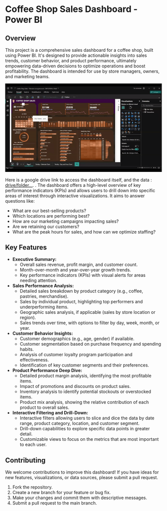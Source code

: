 # Coffee Shop Sales Dashboard - Power BI

## Overview

This project is a comprehensive sales dashboard for a coffee shop, built using Power BI. It's designed to provide actionable insights into sales trends, customer behavior, and product performance, ultimately empowering data-driven decisions to optimize operations and boost profitability.  The dashboard is intended for use by store managers, owners, and marketing teams.

![dashboard preview](./Pictures/dashboard.gif)

Here is a google drive link to access the dashboard itself, and the data : [drive/folder...](https://drive.google.com/drive/folders/1nTyEOqkOe5N3FmEjhlSLkFSyxS9ELOn2?usp=sharing). .
The dashboard offers a high-level overview of key performance indicators (KPIs) and allows users to drill down into specific areas of interest through interactive visualizations. It aims to answer questions like:

*   What are our best-selling products?
*   Which locations are performing best?
*   How are our marketing campaigns impacting sales?
*   Are we retaining our customers?
*   What are the peak hours for sales, and how can we optimize staffing?

## Key Features

*   **Executive Summary:**
    *   Overall sales revenue, profit margin, and customer count.
    *   Month-over-month and year-over-year growth trends.
    *   Key performance indicators (KPIs) with visual alerts for areas needing attention.
*   **Sales Performance Analysis:**
    *   Detailed sales breakdown by product category (e.g., coffee, pastries, merchandise).
    *   Sales by individual product, highlighting top performers and underperforming items.
    *   Geographic sales analysis, if applicable (sales by store location or region).
    *   Sales trends over time, with options to filter by day, week, month, or year.
*   **Customer Behavior Insights:**
    *   Customer demographics (e.g., age, gender) if available.
    *   Customer segmentation based on purchase frequency and spending habits.
    *   Analysis of customer loyalty program participation and effectiveness.
    *   Identification of key customer segments and their preferences.
*   **Product Performance Deep Dive:**
    *   Detailed product margin analysis, identifying the most profitable items.
    *   Impact of promotions and discounts on product sales.
    *   Inventory analysis to identify potential stockouts or overstocked items.
    *   Product mix analysis, showing the relative contribution of each product to overall sales.
*   **Interactive Filtering and Drill-Down:**
    *   Interactive filters allowing users to slice and dice the data by date range, product category, location, and customer segment.
    *   Drill-down capabilities to explore specific data points in greater detail.
    *   Customizable views to focus on the metrics that are most important to each user.

## Contributing

We welcome contributions to improve this dashboard! If you have ideas for new features, visualizations, or data sources, please submit a pull request.

1.  Fork the repository.
2.  Create a new branch for your feature or bug fix.
3.  Make your changes and commit them with descriptive messages.
4.  Submit a pull request to the main branch.
